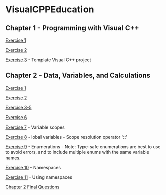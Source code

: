 # VisualCPPEducation
 
## Chapter 1 - Programming with Visual C++

[Exercise 1](https://github.com/JamesPeters98/VisualCPPEducation/commit/581810667c1a87826b4932d571cce518e7157657)

[Exercise 2](https://github.com/JamesPeters98/VisualCPPEducation/commit/fcbdbed0b002a20232bde71cc41a7d49082a4049)

[Exercise 3](https://github.com/JamesPeters98/VisualCPPEducation/commit/72f0c1e8be04ea13d49b0f3fbf354c74037b6aa6) - Template Visual C++ project
	
## Chapter 2 - Data, Variables, and Calculations

[Exercise 1](https://github.com/JamesPeters98/VisualCPPEducation/commit/58888fbf43740465f31238882960ed7b05c2df5d)

[Exercise 2](https://github.com/JamesPeters98/VisualCPPEducation/commit/14c3e756255646a6eed67be79df8cfce709c0492)

[Exercise 3-5](https://github.com/JamesPeters98/VisualCPPEducation/commit/26e95c9866c6b69521a198d66c4f4ee9811db69f)

[Exercise 6](https://github.com/JamesPeters98/VisualCPPEducation/commit/3570954f02de8975ee001baffaa1fbc81dd0f770)

[Exercise 7](https://github.com/JamesPeters98/VisualCPPEducation/commit/e39d4d24e90ba60599dc71c8a5668ee794dd9876) - Variable scopes

[Exercise 8](https://github.com/JamesPeters98/VisualCPPEducation/commit/56ffb96d97c4c76d8f6dcf32c883edc6f8166993) - lobal variables - Scope resolution operator '::'

[Exercise 9](https://github.com/JamesPeters98/VisualCPPEducation/commit/3f273ed3fdd175d886491b63a4f2809d658e2b2b) - Enumerations - Note: Type-safe enumerations are best to use to avoid errors, and to include multiple enums with the same variable names.

[Exercise 10](https://github.com/JamesPeters98/VisualCPPEducation/commit/84f474c2e5cc05b8c65b2fc58c254d49642fd91c) - Namespaces

[Exercise 11](https://github.com/JamesPeters98/VisualCPPEducation/commit/17e74073d88340bf69552faa16a44957a4abe0db) - Using namespaces

[Chapter 2 Final Questions](https://github.com/JamesPeters98/VisualCPPEducation/commit/3844155e014a4f17f59813cb2b6c028679607a7e)